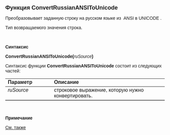 <html>
<head>
<title>ConvertRussianANSIToUnicode</title>
</head>

<body>

<p><font size="4" face="Arial"><strong>Функция ConvertRussianANSIToUnicode</strong></font></p>

<p><font face="Arial">Преобразовывает заданную строку на русском языке из&nbsp; ANSI 
    в UNICODE . </font></p>

<p><font face="Arial">Тип возвращаемого значения строка.</font></p>

<p>&nbsp;</p>

<p><font face="Arial"><b>Синтаксис</b></font></p>

<p><font face="Arial"><strong>ConvertRussianANSIToUnicode(</strong><em>ruSource</em><strong>)</strong></font></p>

<p><font face="Arial">Синтаксис функции <strong>ConvertRussianANSIToUnicode </strong>состоит из следующих частей:</font></p>

<table border="1" cellPadding="5" cols="2" frame="below" rules="rows">
<TBODY>
  <tr vAlign="top">
    <td class="label" width="29%"><font face="Arial"><b>Параметр</b></font></td>
    <td class="label" width="71%"><font face="Arial"><strong>Описание</strong></font></td>
  </tr>
  <tr vAlign="top">
    <td width="29%"><font face="Arial"><em>ruSource</em></font></td>
    <td width="71%"><font face="Arial">строковое выражение, 
	    которую нужно конвертировать. </font></td>
  </tr>
  </table>

<p class="label">&nbsp;</p>

<p class="label"><font face="Arial"><b>Примечание</b></font></p>

<p class="label"><a href="../../../functions.html"><font face="Arial">
См. также</font></a></p>
</body>
</html>
